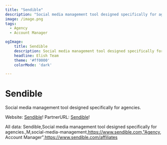 ```yaml
---
title: "Sendible"
description: "Social media management tool designed specifically for agencies."
image: /image.png
tags:
  - Agency
  - Account Manager

ogImage:
    title: Sendible
    description: Social media management tool designed specifically for agencies.
    headline: Elish Team
    theme: '#ff0000'
    colorMode: 'dark'

---
```


# Sendible

Social media management tool designed specifically for agencies.

Website: [Sendible](https://www.sendible.com)!
PartnerURL: [Sendible](https://www.sendible.com/affiliates)!

All data:
Sendible,Social media management tool designed specifically for agencies.,M,social-media-management,https://www.sendible.com,"Agency, Account Manager",https://www.sendible.com/affiliates
